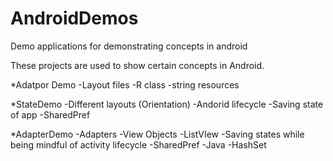 # AndroidDemos
Demo applications for demonstrating concepts in android

These projects are used to show certain concepts in Android.

*Adatpor Demo
    -Layout files
    -R class
    -string resources

*StateDemo
    -Different layouts (Orientation)
    -Andorid lifecycle
    -Saving state of app
    -SharedPref

*AdapterDemo
    -Adapters
    -View Objects
        -ListVIew
    -Saving states while being mindful of activity lifecycle
    -SharedPref
    -Java
        -HashSet
